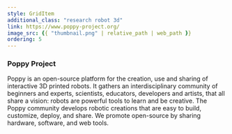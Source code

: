 ```yaml
---
style: GridItem
additional_class: "research robot 3d"
link: https://www.poppy-project.org/
image_src: {{ "thumbnail.png" | relative_path | web_path }}
ordering: 5
---
```



### Poppy Project

Poppy is an open-source platform for the creation, use and sharing of interactive 3D printed robots. It gathers an interdisciplinary community of beginners and experts, scientists, educators, developers and artists, that all share a vision: robots are powerful tools to learn and be creative. The Poppy community develops robotic creations that are easy to build, customize, deploy, and share. We promote open-source by sharing hardware, software, and web tools.
